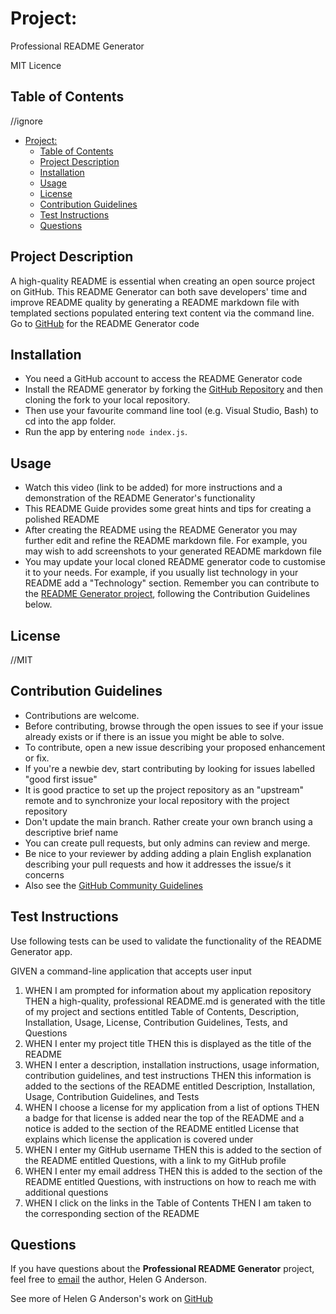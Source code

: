 
# Project:
Professional README Generator

MIT Licence


## Table of Contents
//ignore
- [Project:](#project)
  - [Table of Contents](#table-of-contents)
  - [Project Description](#project-description)
  - [Installation](#installation)
  - [Usage](#usage)
  - [License](#license)
  - [Contribution Guidelines](#contribution-guidelines)
  - [Test Instructions](#test-instructions)
  - [Questions](#questions)

## Project Description 
A high-quality README is essential when creating an open source project on GitHub. This README Generator can both save developers' time and improve README quality by generating a README markdown file with templated sections populated entering text content via the command line. Go to [GitHub](https://github.com/grace-anderson/readme-generator) for the README Generator code  

## Installation
* You need a GitHub account to access the README Generator code
* Install the README generator by forking the [GitHub Repository](https://github.com/grace-anderson/readme-generator) and then cloning the fork to your local repository.
* Then use your favourite command line tool (e.g. Visual Studio, Bash) to cd into the app folder. 
* Run the app by entering `node index.js`. 

## Usage
* Watch this video (link to be added) for more instructions and a demonstration of the README Generator's functionality
* This README Guide provides some great hints and tips for creating a polished README
* After creating the README using the README Generator you may further edit and refine the README markdown file. For example, you may wish to add screenshots to your generated README markdown file
* You may update your local cloned README generator code to customise it to your needs. For example, if you usually list technology in your README add a "Technology" section. Remember you can contribute to the [README Generator project](https://github.com/grace-anderson/readme-generator), following the Contribution Guidelines below.

## License
//MIT

## Contribution Guidelines
* Contributions are welcome.
* Before contributing, browse through the open issues to see if your issue already exists or if there is an issue you might be able to solve. 
* To contribute, open a new issue describing your proposed enhancement or fix.
* If you're a newbie dev, start contributing by looking for issues labelled "good first issue"
* It is good practice to set up the project repository as an "upstream" remote and to synchronize your local repository with the project repository
* Don't update the main branch. Rather create your own branch using a descriptive brief name
* You can create pull requests, but only admins can review and merge.
* Be nice to your reviewer by adding adding a plain English explanation describing your pull requests and how it addresses the issue/s it concerns
* Also see the [GitHub Community Guidelines](https://docs.github.com/en/site-policy/github-terms/github-community-guidelines)
  
## Test Instructions
Use following tests can be used to validate the functionality of the README Generator app.

GIVEN a command-line application that accepts user input 
1. WHEN I am prompted for information about my application repository THEN a high-quality, professional README.md is generated with the title of my project and sections entitled Table of Contents, Description, Installation, Usage, License, Contribution Guidelines, Tests, and Questions
2. WHEN I enter my project title THEN this is displayed as the title of the README
3. WHEN I enter a description, installation instructions, usage information, contribution guidelines, and test instructions THEN this information is added to the sections of the README entitled Description, Installation, Usage, Contribution Guidelines, and Tests
4. WHEN I choose a license for my application from a list of options THEN a badge for that license is added near the top of the README and a notice is added to the section of the README entitled License that explains which license the application is covered under
5. WHEN I enter my GitHub username THEN this is added to the section of the README entitled Questions, with a link to my GitHub profile
6. WHEN I enter my email address THEN this is added to the section of the README entitled Questions, with instructions on how to reach me with additional questions
7. WHEN I click on the links in the Table of Contents THEN I am taken to the corresponding section of the README

## Questions 

If you have questions about the **Professional README Generator** project, feel free to [email](mailto:helen.g.anderson@me.com) the author, Helen G Anderson.

See more of Helen G Anderson's work on [GitHub](https://github.com/grace-anderson)

  